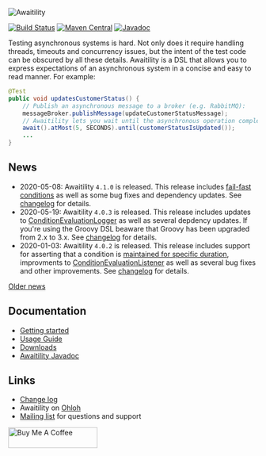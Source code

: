 ![Awaitility](resources/Awaitility_logo_red_small.png) 

[![Build Status](https://travis-ci.com/awaitility/awaitility.svg?branch=master)](https://travis-ci.com/awaitility/awaitility)
[![Maven Central](https://maven-badges.herokuapp.com/maven-central/org.awaitility/awaitility/badge.svg)](https://search.maven.org/#search%7Cgav%7C1%7Cg%3A"org.awaitility"%20AND%20a%3A"awaitility")
[![Javadoc](https://javadoc-badge.appspot.com/org.awaitility/awaitility.svg)](http://www.javadoc.io/doc/org.awaitility/awaitility)

Testing asynchronous systems is hard. Not only does it require handling threads, timeouts and concurrency issues, but the intent of the test code can be obscured by all these details. Awaitility is a DSL that allows you to express expectations of an asynchronous system in a concise and easy to read manner. For example:

```java
@Test
public void updatesCustomerStatus() {
    // Publish an asynchronous message to a broker (e.g. RabbitMQ):
    messageBroker.publishMessage(updateCustomerStatusMessage);
    // Awaitility lets you wait until the asynchronous operation completes:
    await().atMost(5, SECONDS).until(customerStatusIsUpdated());
    ...
}
```

## News
* 2020-05-08: Awaitility `4.1.0` is released. This release includes [fail-fast conditions](https://github.com/awaitility/awaitility/wiki/Usage#fail-fast-conditions) as well as some bug fixes and dependency updates. See [changelog](https://raw.githubusercontent.com/awaitility/awaitility/master/changelog.txt) for details.
* 2020-05-19: Awaitility `4.0.3` is released. This release includes updates to [ConditionEvaluationLogger](https://github.com/awaitility/awaitility/wiki/Usage#condition-evaluation-listener) as well as several depdency updates.
If you're using the Groovy DSL beaware that Groovy has been upgraded from 2.x to 3.x. See [changelog](https://raw.githubusercontent.com/awaitility/awaitility/master/changelog.txt) for details.
* 2020-01-03: Awaitility `4.0.2` is released. This release includes support for asserting that a condition is [maintained for specific duration](https://github.com/awaitility/awaitility/wiki/Usage#assert-that-a-value-is-maintained), improvments to [ConditionEvaluationListener](https://github.com/awaitility/awaitility/wiki/Usage#condition-evaluation-listener) as well as several bug fixes and other improvements. See [changelog](https://raw.githubusercontent.com/awaitility/awaitility/master/changelog.txt) for details.

[Older news](https://github.com/awaitility/awaitility/wiki/OldNews)

## Documentation

* [Getting started](https://github.com/awaitility/awaitility/wiki/Getting_started)
* [Usage Guide](https://github.com/awaitility/awaitility/wiki/Usage)
* [Downloads](https://github.com/awaitility/awaitility/wiki/Downloads)
* [Awaitility Javadoc](http://www.javadoc.io/doc/org.awaitility/awaitility/4.1.0)

## Links
* [Change log](https://github.com/awaitility/awaitility/raw/master/changelog.txt)
* Awaitility on [Ohloh](https://www.ohloh.net/p/awaitility)
* [Mailing list](http://groups.google.com/group/awaitility) for questions and support

<a href="https://www.buymeacoffee.com/johanhaleby" target="_blank"><img src="https://cdn.buymeacoffee.com/buttons/arial-blue.png" alt="Buy Me A Coffee" style="height: 42px !important;width: 180px !important;" height="42px" width="180px"></a>
